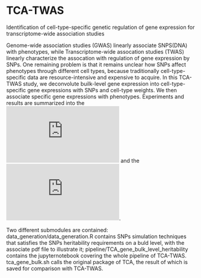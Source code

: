 # TCA-TWAS
Identification of cell-type-specific genetic regulation of gene expression for transcriptome-wide association studies  <br>

Genome-wide association studies (GWAS) linearly associate SNPS(DNA) with phenotypes, while Transcriptome-wide assocation studies (TWAS) linearly characterize the assocation with regulation of gene expression by SNPs. One remaining problem is that it remains unclear how SNPs affect phenotypes through different cell types, because traditionally cell-type-specific data are resource-intensive and expensive to acquire. In this TCA-TWAS study, we deconvolute builk-level gene expression into cell-type-specific gene expressions with SNPs and cell-type weights. We then associate specific gene expressions with phenotypes. Experiments and results are summarized into the ![poster](https://github.com/qmaai/TCA-TWAS/raw/main/poster_gary_final_version.pdf) and the ![presentation slides](https://github.com/qmaai/TCA-TWAS/raw/main/TCA-TWAS_final_presentation1.pdf).

Two different submodules are contained: data_generation/data_generation.R contains SNPs simulation techniques that satisfies the SNPs heritability requirements on a buld level, with the associate pdf file to illustrate it; pipeline/TCA_gene_bulk_level_heritability contains the jupyternotebook covering the whole pipeline of TCA-TWAS. tca_gene_bulk.sh calls the original package of TCA, the result of which is saved for comparison with TCA-TWAS.
